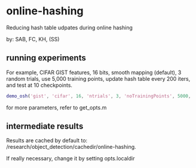 # online-hashing

Reducing hash table udpates during online hashing

by: SAB, FC, KH, (SS)

## running experiments

For example, CIFAR GIST features, 16 bits, smooth mapping (default), 3 random trials, use 5,000 training points, update hash table every 200 iters, and test at 10 checkpoints.
``` matlab
demo_osh('gist', 'cifar', 16, 'ntrials', 3, 'noTrainingPoints', 5000, 'update_interval', 200, 'ntests', 10);
```
for more parameters, refer to get_opts.m


## intermediate results

Results are cached by default to: /research/object_detection/cachedir/online-hashing.

If really necessary, change it by setting opts.localdir

